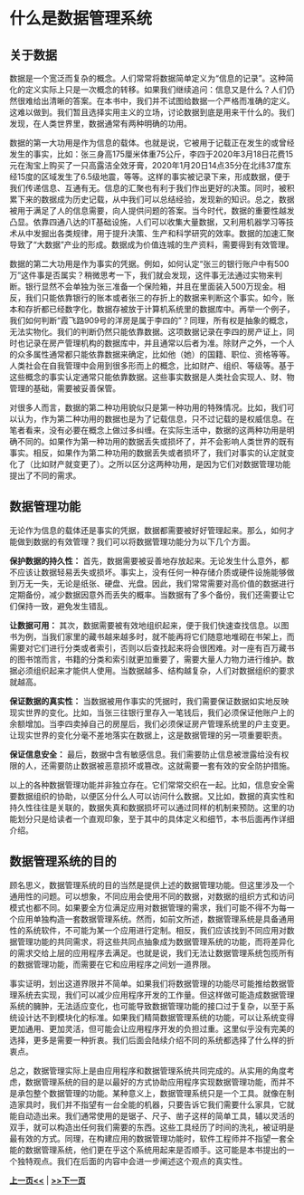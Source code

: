 # 什么是数据管理系统

## 关于数据

数据是一个宽泛而复杂的概念。人们常常将数据简单定义为“信息的记录”。这种简化的定义实际上只是一次概念的转移。如果我们继续追问：信息又是什么？人们仍然很难给出清晰的答案。在本书中，我们并不试图给数据一个严格而准确的定义。这难以做到。我们暂且选择实用主义的立场，讨论数据到底是用来干什么的。我们发现，在人类世界里，数据通常有两种明确的功用。

数据的第一大功用是作为信息的载体。也就是说，它被用于记载正在发生的或曾经发生的事实，比如：张三身高175厘米体重75公斤，李四于2020年3月18日花费15元在淘宝上购买了一只高露洁全效牙膏，2020年1月20日14点35分在北纬37度东经15度的区域发生了6.5级地震，等等。这样的事实被记录下来，形成数据，便于我们传递信息、互通有无。信息的汇聚也有利于我们作出更好的决策。同时，被积累下来的数据成为历史记载，从中我们可以总结经验，发现新的知识。总之，数据被用于满足了人的信息需要，向人提供问题的答案。当今时代，数据的重要性越发凸显。依靠四通八达的IT基础设施，人们可以收集大量数据，又利用机器学习等技术从中发掘出各类规律，用于提升决策、生产和科学研究的效率。数据的加速汇聚导致了“大数据”产业的形成。数据成为价值连城的生产资料，需要得到有效管理。

数据的第二大功用是作为事实的凭据。例如，如何认定“张三的银行账户中有500万”这件事是否属实？稍微思考一下，我们就会发现，这件事无法通过实物来判断。银行显然不会单独为张三准备一个保险箱，并且在里面装入500万现金。相反，我们只能依靠银行的账本或者张三的存折上的数据来判断这个事实。如今，账本和存折都已经数字化，数据存被放于计算机系统里的数据库中。再举一个例子，我们如何判断“霞飞路909号的洋房是属于李四的”？同理，所有权是抽象的概念，无法实物化。我们的判断仍然只能依靠数据。这项数据记录在李四的房产证上，同时也记录在房产管理机构的数据库中，并且通常以后者为准。除财产之外，一个人的众多属性通常都只能依靠数据来确定，比如他（她）的国籍、职位、资格等等。人类社会在自我管理中会用到很多形而上的概念，比如财产、组织、等级等。基于这些概念的事实认定通常只能依靠数据。这些事实数据是人类社会实现人、财、物管理的基础，需要被妥善保管。

对很多人而言，数据的第二种功用貌似只是第一种功用的特殊情况。比如，我们可以认为，作为第二种功用的数据也是为了记载信息，只不过记载的是权威信息。在笔者看来，没有必要在概念上做过多纠缠。在实际生活中，数据的这两种功用是明确不同的。如果作为第一种功用的数据丢失或损坏了，并不会影响人类世界的既有事实。相反，如果作为第二种功用的数据丢失或者损坏了，我们对事实的认定就变化了（比如财产就变更了）。之所以区分这两种功用，是因为它们对数据管理功能提出了不同的需求。

## 数据管理功能

无论作为信息的载体还是事实的凭据，数据都需要被好好管理起来。那么，如何才能做到数据的有效管理？我们可以将数据管理功能分为以下几个方面。

**保护数据的持久性：** 首先，数据需要被妥善地存放起来。无论发生什么意外，都不应该让数据轻易丢失或损坏。事实上，没有任何一种存储介质或硬件设施能够做到万无一失，无论是纸张、硬盘、光盘。因此，我们常常需要对高价值的数据进行定期备份，减少数据因意外而丢失的概率。当数据有了多个备份，我们还需要让它们保持一致，避免发生错乱。

**让数据可用：** 其次，数据需要被有效地组织起来，便于我们快速查找信息。以图书为例，当我们家里的藏书越来越多时，就不能再将它们随意地堆砌在书架上，而需要对它们进行分类或者索引，否则以后查找起来将会很困难。对一座有百万藏书的图书馆而言，书籍的分类和索引就更加重要了，需要大量人力物力进行维护。数据必须组织起来才能供人使用。当数据越多、结构越复杂，人们对数据组织的要求就越高。

**保证数据的真实性：** 当数据被用作事实的凭据时，我们需要保证数据如实地反映现实世界的变化。比如，当张三往银行里存入一笔钱后，我们必须保证他账户上的余额增加。当李四卖掉自己的房屋后，我们必须保证房产管理系统里的户主变更。让现实世界的变化分毫不差地落实在数据上，这是数据管理的另一项重要职责。

**保证信息安全：** 最后，数据中含有敏感信息。我们需要防止信息被泄露给没有权限的人，还需要防止数据被恶意损坏或篡改。这就需要一套有效的安全防护措施。

以上的各种数据管理功能并非独立存在。它们常常交织在一起。比如，信息安全需要数据组织的协助，以便区分什么人可以访问什么数据。又比如，数据的真实性和持久性往往是关联的，数据失真和数据损坏可以通过同样的机制来预防。这里的功能划分只是给读者一个直观印象，至于其中的具体定义和细节，本书后面再作详细介绍。

## 数据管理系统的目的

顾名思义，数据管理系统的目的当然是提供上述的数据管理功能。但这里涉及一个通用性的问题。可以想象，不同应用会使用不同的数据，对数据的组织方式和访问模式也都不同。如果要全方位满足应用对数据管理的需求，我们可能不得不为每一个应用单独构造一套数据管理系统。然而，如前文所述，数据管理系统是具备通用性的系统软件，不可能为某一个应用进行定制。相反，我们应该找到不同应用对数据管理功能的共同需求，将这些共同点抽象成为数据管理系统的功能，而将差异化的需求交给上层的应用程序去满足。也就是说，我们无法让数据管理系统包揽所有的数据管理功能，而需要在它和应用程序之间划一道界限。

事实证明，划出这道界限并不简单。如果我们将数据管理的功能尽可能推给数据管理系统去实现，我们可以减少应用程序开发的工作量。但这样做可能造成数据管理系统的臃肿，无法适应变化，也可能导致数据管理功能的接口过于复杂，以至于系统设计达不到模块化的标准。如果我们精简数据管理系统的功能，可以让系统变得更加通用、更加灵活，但可能会让应用程序开发的负担过重。这里似乎没有完美的选择，更多是需要一种折衷。我们后面会陆续介绍不同的系统都选择了什么样的折衷点。

总之，数据管理实际上是由应用程序和数据管理系统共同完成的。从实用的角度考虑，数据管理系统的目的是以最好的方式协助应用程序实现数据管理功能，而并不是承包整个数据管理的功能。某种意义上，数据管理系统只是一个工具。就像在制造家具时，我们并不指望有一台全能的机器，只要告诉它我们需要什么家具，它就能自动造出来。我们通常使用的是锯子、尺子、凿子这样的简单工具，辅以灵活的双手，就可以构造出任何我们需要的东西。这些工具经历了时间的洗礼，被证明是最有效的方式。同理，在构建应用的数据管理功能时，软件工程师并不指望一套全能的数据管理系统，他们更在乎这个系统用起来是否顺手。这可能是本书提出的一个独特观点。我们在后面的内容中会进一步阐述这个观点的真实性。

[**上一页<<**](chapter1.1.md) | [**>>下一页**](chapter1.3.md)
